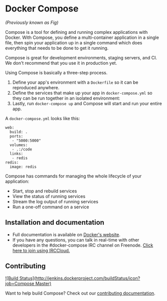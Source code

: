 Docker Compose
==============
*(Previously known as Fig)*

Compose is a tool for defining and running complex applications with Docker.
With Compose, you define a multi-container application in a single file, then
spin your application up in a single command which does everything that needs to
be done to get it running.

Compose is great for development environments, staging servers, and CI. We don't
recommend that you use it in production yet.

Using Compose is basically a three-step process.

1. Define your app's environment with a `Dockerfile` so it can be
reproduced anywhere.
2. Define the services that make up your app in `docker-compose.yml` so
they can be run together in an isolated environment:
3. Lastly, run `docker-compose up` and Compose will start and run your entire app.

A `docker-compose.yml` looks like this:

    web:
      build: .
      ports:
       - "5000:5000"
      volumes:
       - .:/code
      links:
       - redis
    redis:
      image: redis

Compose has commands for managing the whole lifecycle of your application:

 * Start, stop and rebuild services
 * View the status of running services
 * Stream the log output of running services
 * Run a one-off command on a service

Installation and documentation
------------------------------

- Full documentation is available on [Docker's website](http://docs.docker.com/compose/).
- If you have any questions, you can talk in real-time with other developers in the #docker-compose IRC channel on Freenode. [Click here to join using IRCCloud.](https://www.irccloud.com/invite?hostname=irc.freenode.net&channel=%23docker-compose)

Contributing
------------

[![Build Status](http://jenkins.dockerproject.com/buildStatus/icon?job=Compose Master)](http://jenkins.dockerproject.com/job/Compose%20Master/)

Want to help build Compose? Check out our [contributing documentation](https://github.com/docker/compose/blob/master/CONTRIBUTING.md).


